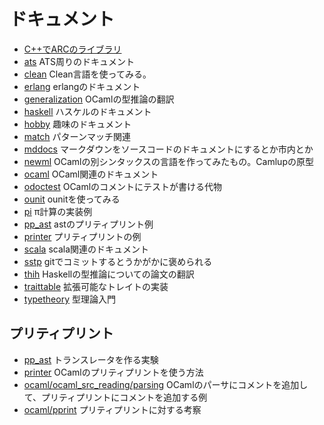 # ドキュメント

- [C++でARCのライブラリ](arc)
- [ats](ats) ATS周りのドキュメント
- [clean](clean) Clean言語を使ってみる。
- [erlang](erlang) erlangのドキュメント
- [generalization](generalization) OCamlの型推論の翻訳
- [haskell](haskell) ハスケルのドキュメント
- [hobby](hobby) 趣味のドキュメント
- [match](match) パターンマッチ関連
- [mddocs](mddocs) マークダウンをソースコードのドキュメントにするとか市内とか
- [newml](newml) OCamlの別シンタックスの言語を作ってみたもの。Camlupの原型
- [ocaml](ocaml) OCaml関連のドキュメント
- [odoctest](odoctest) OCamlのコメントにテストが書ける代物
- [ounit](ounit) ounitを使ってみる
- [pi](pi) π計算の実装例
- [pp_ast](pp_ast) astのプリティプリント例
- [printer](printer) プリティプリントの例
- [scala](scala) scala関連のドキュメント
- [sstp](sstp) gitでコミットするとうかがかに褒められる
- [thih](thih) Haskellの型推論についての論文の翻訳
- [traittable](traittable) 拡張可能なトレイトの実装
- [typetheory](typetheory) 型理論入門

## プリティプリント

- [pp_ast](pp_ast) トランスレータを作る実験
- [printer](printer) OCamlのプリティプリントを使う方法
- [ocaml/ocaml_src_reading/parsing](ocaml/ocaml_src_reading/parsing) OCamlのパーサにコメントを追加して、プリティプリントにコメントを追加する例
- [ocaml/pprint](ocaml/pprint) プリティプリントに対する考察

